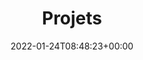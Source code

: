 ---
title : "Projets"
description: "Projets en cours"
lead: "Projets en cours"
date: 2022-01-24T08:48:23+00:00
lastmod: 2022-01-24T08:48:23+00:00
draft: false
images: []
toc: true
weight: 10
---